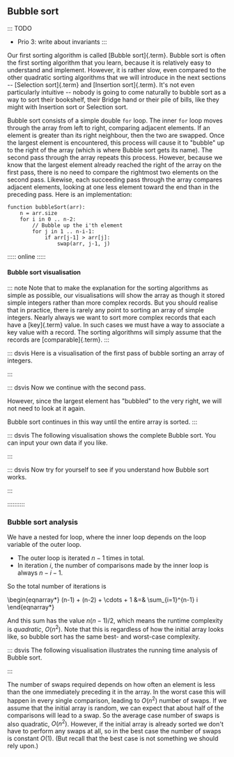 
## Bubble sort

::: TODO
- Prio 3: write about invariants
:::

Our first sorting algorithm is called [Bubble sort]{.term}.
Bubble sort is often the first sorting algorithm that you learn, because it is relatively easy to understand and implement.
However, it is rather slow, even compared to the other quadratic sorting algorithms that we will introduce in the next sections -- [Selection sort]{.term} and [Insertion sort]{.term}.
It's not even particularly intuitive -- nobody is going to come naturally to bubble sort as a way to sort their bookshelf, their Bridge hand or their pile of bills, like they might with Insertion sort or Selection sort.

Bubble sort consists of a simple double `for` loop.
The inner `for` loop moves through the array from left to right, comparing adjacent elements.
If an element is greater than its right neighbour, then the two are swapped.
Once the largest element is encountered, this process will
cause it to "bubble" up to the right of the array (which is where
Bubble sort gets its name). The second pass through the array repeats
this process. However, because we know that the largest
element already reached the right of the array on the first pass, there is
no need to compare the rightmost two elements on the second pass.
Likewise, each succeeding pass through the array compares adjacent
elements, looking at one less element toward the end than in the
preceding pass. Here is an implementation:

    function bubbleSort(arr):
        n = arr.size
        for i in 0 .. n-2:
            // Bubble up the i'th element
            for j in 1 .. n-i-1:
                if arr[j-1] > arr[j]:
                    swap(arr, j-1, j)


::::: online :::::
#### Bubble sort visualisation

::: note
Note that to make the explanation for the sorting algorithms as
simple as possible, our visualisations will show the array as though it
stored simple integers rather than more complex records. But you should
realise that in practice, there is rarely any point to sorting an array
of simple integers. Nearly always we want to sort more complex records
that each have a [key]{.term} value. In such cases we must have a way
to associate a key value with a record. The sorting
algorithms will simply assume that the records are
[comparable]{.term}.
:::

::: dsvis
Here is a visualisation of the first pass of bubble sorting an array of integers.

<inlineav id="bubblesortS1CON" src="Sorting/bubblesortS1CON.js" name="Bubble Sort Slideshow 1" links="Sorting/BubbleSortAnalysisCON.css"/>
:::

::: dsvis
Now we continue with the second pass.

However, since the largest element has "bubbled" to the very right, we will not need to look at it again.

<inlineav id="bubblesortS2CON" src="Sorting/bubblesortS2CON.js" name="Bubble Sort Slideshow 2" links="Sorting/BubbleSortAnalysisCON.css"/>

Bubble sort continues in this way until the entire array is sorted.
:::

::: dsvis
The following visualisation shows the complete Bubble sort. You can input your own data if you like.

<avembed id="bubblesortAV" src="Sorting/bubblesortAV.html" type="ss" name="Bubble Sort Visualisation"/>
:::

::: dsvis
Now try for yourself to see if you understand how Bubble sort works.

<avembed id="BubsortPRO" src="Sorting/BubsortPRO.html" type="ka" name="Bubble Sort Proficiency Exercise"/>
:::

::::::::::

<!--
### Invariants
-->

### Bubble sort analysis

We have a nested for loop, where the inner loop depends on the loop variable of the outer loop.

- The outer loop is iterated $n-1$ times in total.
- In iteration $i$, the number of comparisons made by the inner loop is always $n-i-1$.

So the total number of iterations is

\begin{eqnarray*}
(n-1) + (n-2) + \cdots + 1 &=& \sum_{i=1}^{n-1} i
\end{eqnarray*}

And this sum has the value $n(n-1)/2$, which means the runtime complexity is *quadratic*, $O(n^2)$.
Note that this is regardless of how the initial array looks like, so bubble sort has the same best- and worst-case complexity.

::: dsvis
The following visualisation illustrates the running time analysis of Bubble sort.

<inlineav id="BubbleSortAnalysisCON" src="Sorting/BubbleSortAnalysisCON.js" name="Bubble Sort Analysis Slideshow" links="Sorting/BubbleSortAnalysisCON.css"/>
:::

The number of swaps required depends on how often an element is less than the one immediately preceding it in the array.
In the worst case this will happen in every single comparison, leading to $O(n^2)$ number of swaps.
If we assume that the initial array is random, we can expect that about half of the comparisons will lead to a swap.
So the average case number of swaps is also quadratic, $O(n^2)$.
However, if the initial array is already sorted we don't have to perform any swaps at all, so in the best case the number of swaps is constant $O(1)$.
(But recall that the best case is not something we should rely upon.)

